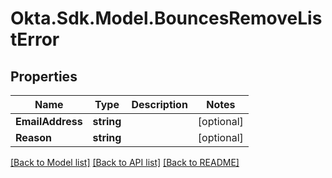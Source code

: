 # Okta.Sdk.Model.BouncesRemoveListError

## Properties

Name | Type | Description | Notes
------------ | ------------- | ------------- | -------------
**EmailAddress** | **string** |  | [optional] 
**Reason** | **string** |  | [optional] 

[[Back to Model list]](../README.md#documentation-for-models) [[Back to API list]](../README.md#documentation-for-api-endpoints) [[Back to README]](../README.md)


